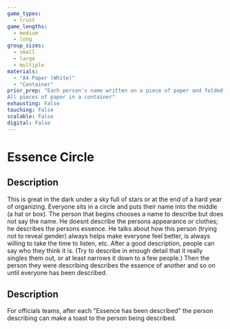 ```yaml
---
game_types:
  - trust
game_lengths:
  - medium
  - long
group_sizes:
  - small
  - large
  - multiple
materials:
  - "A4 Paper (White)"
  - "Container"
prior_prep: "Each person's name written on a piece of paper and folded
All pieces of paper in a container"
exhausting: False
touching: False
scalable: False
digital: False
---
```

# Essence Circle

## Description
This is great in the dark under a sky full of stars or at the end of a hard year of
organizing. Everyone sits in a circle and puts their name into the middle (a hat or box). The person that begins chooses a name to describe but does not say the name. He doesnt describe the persons appearance or clothes; he describes the persons essence. He talks about how this person (trying not to reveal gender) always helps make everyone feel better, is always willing to take the time to listen, etc. After a good description, people can say who they think it is. (Try to describe in enough detail that it really singles them out, or at least narrows it down to a few people.) Then the person they were describing describes the essence of another and so on until everyone has been described.

## Description
For officials teams, after each "Essence has been described" the person describing can make a toast to the person being described.
